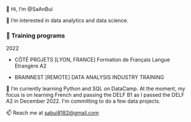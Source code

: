 👋 Hi, I’m @SaAnBui

👀 I’m interested in data analytics and data science. <br>
### :school: Training programs

2022 
- CÔTÉ PROJETS [LYON, FRANCE]
Formation de Français Langue Etrangère A2 

- BRAINNEST [REMOTE]
DATA ANALYSIS INDUSTRY TRAINING 
    
🌱 I’m currently learning Python and SQL on DataCamp. At the moment, my focus is on learning French and passing the DELF B1 as I passed the DELF A2 in December 2022. I'm committing to do a few data projects. 

📫 Reach me at sabui8182@gmail.com 


